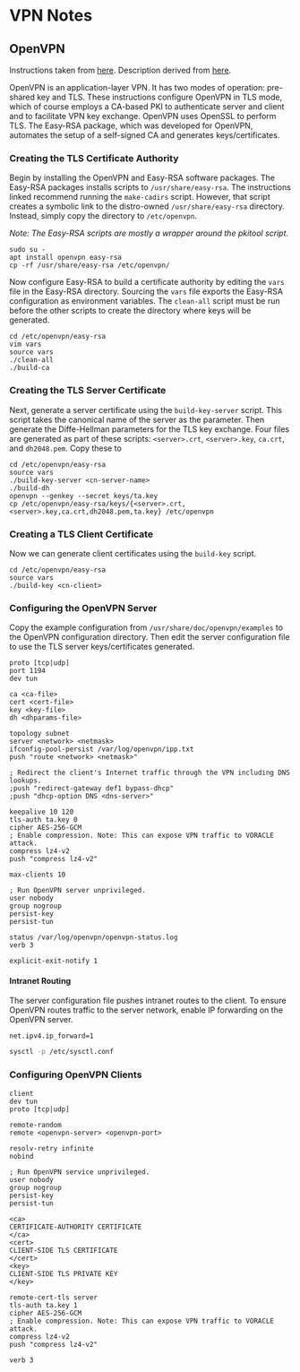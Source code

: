 # VPN Notes

## OpenVPN

Instructions taken from [here](https://linuxconfig.org/openvpn-setup-on-ubuntu-18-04-bionic-beaver-linux). Description derived from [here](https://openmaniak.com/openvpn.php).

OpenVPN is an application-layer VPN. It has two modes of operation: pre-shared key and TLS. These instructions configure OpenVPN in TLS mode, which of course employs a CA-based PKI to authenticate server and client and to facilitate VPN key exchange. OpenVPN uses OpenSSL to perform TLS. The Easy-RSA package, which was developed for OpenVPN, automates the setup of a self-signed CA and generates keys/certificates.

### Creating the TLS Certificate Authority

Begin by installing the OpenVPN and Easy-RSA software packages. The Easy-RSA packages installs scripts to `/usr/share/easy-rsa`. The instructions linked recommend running the `make-cadirs` script. However, that script creates a symbolic link to the distro-owned `/usr/share/easy-rsa` directory. Instead, simply copy the directory to `/etc/openvpn`.

*Note: The Easy-RSA scripts are mostly a wrapper around the pkitool script.*

```shell
sudo su -
apt install openvpn easy-rsa
cp -rf /usr/share/easy-rsa /etc/openvpn/
```

Now configure Easy-RSA to build a certificate authority by editing the `vars` file in the Easy-RSA directory. Sourcing the `vars` file exports the Easy-RSA configuration as environment variables. The `clean-all` script must be run before the other scripts to create the directory where keys will be generated.

```shell
cd /etc/openvpn/easy-rsa
vim vars
source vars
./clean-all
./build-ca
```

### Creating the TLS Server Certificate

Next, generate a server certificate using the `build-key-server` script. This script takes the canonical name of the server as the parameter. Then generate the Diffe-Hellman parameters for the TLS key exchange. Four files are generated as part of these scripts: `<server>.crt`, `<server>.key`, `ca.crt`, and `dh2048.pem`. Copy these to

```shell
cd /etc/openvpn/easy-rsa
source vars
./build-key-server <cn-server-name>
./build-dh
openvpn --genkey --secret keys/ta.key
cp /etc/openvpn/easy-rsa/keys/{<server>.crt,<server>.key,ca.crt,dh2048.pem,ta.key} /etc/openvpn
```

### Creating a TLS Client Certificate

Now we can generate client certificates using the `build-key` script.

```shell
cd /etc/openvpn/easy-rsa
source vars
./build-key <cn-client>
```

### Configuring the OpenVPN Server

Copy the example configuration from `/usr/share/doc/openvpn/examples` to the OpenVPN configuration directory. Then edit the server configuration file to use the TLS server keys/certificates generated.

```dosini
proto [tcp|udp]
port 1194
dev tun

ca <ca-file>
cert <cert-file>
key <key-file>
dh <dhparams-file>

topology subnet
server <network> <netmask>
ifconfig-pool-persist /var/log/openvpn/ipp.txt
push "route <network> <netmask>"

; Redirect the client's Internet traffic through the VPN including DNS lookups.
;push "redirect-gateway def1 bypass-dhcp"
;push "dhcp-option DNS <dns-server>"

keepalive 10 120
tls-auth ta.key 0
cipher AES-256-GCM
; Enable compression. Note: This can expose VPN traffic to VORACLE attack.
compress lz4-v2
push "compress lz4-v2"

max-clients 10

; Run OpenVPN server unprivileged.
user nobody
group nogroup
persist-key
persist-tun

status /var/log/openvpn/openvpn-status.log
verb 3

explicit-exit-notify 1
```

#### Intranet Routing

The server configuration file pushes intranet routes to the client. To ensure OpenVPN routes traffic to the server network, enable IP forwarding on the OpenVPN server.

```dosini
net.ipv4.ip_forward=1
```

```bash
sysctl -p /etc/sysctl.conf
```

### Configuring OpenVPN Clients

```dosini
client
dev tun
proto [tcp|udp]

remote-random
remote <openvpn-server> <openvpn-port>

resolv-retry infinite
nobind

; Run OpenVPN service unprivileged.
user nobody
group nogroup
persist-key
persist-tun

<ca>
CERTIFICATE-AUTHORITY CERTIFICATE
</ca>
<cert>
CLIENT-SIDE TLS CERTIFICATE
</cert>
<key>
CLIENT-SIDE TLS PRIVATE KEY
</key>

remote-cert-tls server
tls-auth ta.key 1
cipher AES-256-GCM
; Enable compression. Note: This can expose VPN traffic to VORACLE attack.
compress lz4-v2
push "compress lz4-v2"

verb 3
```
